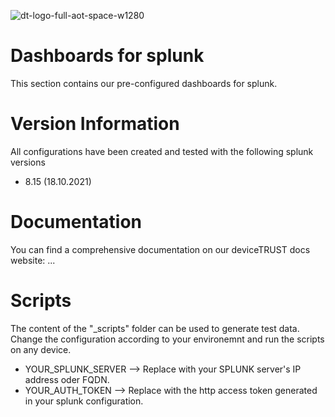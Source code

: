 ![dt-logo-full-aot-space-w1280](https://user-images.githubusercontent.com/83282694/116271495-5219b100-a780-11eb-9e1a-f929d2e3cbdc.png)
# Dashboards for splunk
This section contains our pre-configured dashboards for splunk.

# Version Information
All configurations have been created and tested with the following splunk versions
- 8.15 (18.10.2021)

# Documentation
You can find a comprehensive documentation on our deviceTRUST docs website: ...

# Scripts
The content of the "_scripts" folder can be used to generate test data. Change the configuration according to your environemnt and run the scripts on any device.
- YOUR_SPLUNK_SERVER --> Replace with your SPLUNK server's IP address oder FQDN.
- YOUR_AUTH_TOKEN --> Replace with the http access token generated in your splunk configuration.